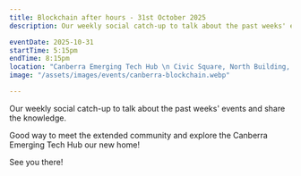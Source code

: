 ```yaml
---
title: Blockchain after hours - 31st October 2025
description: Our weekly social catch-up to talk about the past weeks' events and share the knowledge.

eventDate: 2025-10-31
startTime: 5:15pm
endTime: 8:15pm
location: "Canberra Emerging Tech Hub \n Civic Square, North Building, 180 London Circuit, Canberra"
image: "/assets/images/events/canberra-blockchain.webp"

---
```


Our weekly social catch-up to talk about the past weeks' events and share the knowledge.

Good way to meet the extended community and explore the Canberra Emerging Tech Hub our new home!

See you there!

